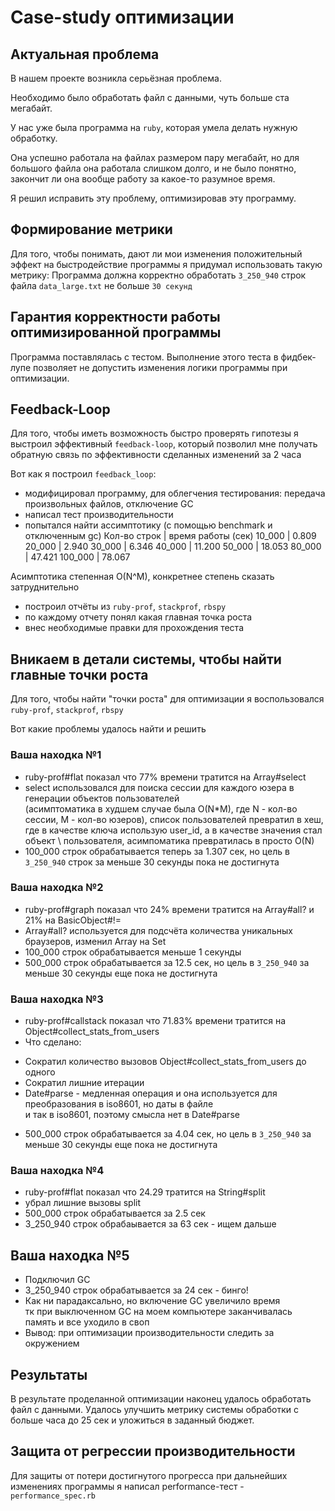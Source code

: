 # Case-study оптимизации

## Актуальная проблема
В нашем проекте возникла серьёзная проблема.

Необходимо было обработать файл с данными, чуть больше ста мегабайт.

У нас уже была программа на `ruby`, которая умела делать нужную обработку.

Она успешно работала на файлах размером пару мегабайт, но для большого файла она работала слишком долго, и не было понятно, закончит ли она вообще работу за какое-то разумное время.

Я решил исправить эту проблему, оптимизировав эту программу.

## Формирование метрики
Для того, чтобы понимать, дают ли мои изменения положительный эффект на быстродействие программы я придумал использовать такую метрику: Программа должна корректно обработать `3_250_940` строк файла `data_large.txt` не больше `30 секунд`

## Гарантия корректности работы оптимизированной программы
Программа поставлялась с тестом. Выполнение этого теста в фидбек-лупе позволяет не допустить изменения логики программы при оптимизации.

## Feedback-Loop
Для того, чтобы иметь возможность быстро проверять гипотезы я выстроил эффективный `feedback-loop`, который позволил мне получать обратную связь по эффективности сделанных изменений за 2 часа

Вот как я построил `feedback_loop`: 

- модифицировал программу, для облегчения тестирования: передача произвольных файлов, отключение GC
- написал тест производительности
- попытался найти ассимптотику (с помощью benchmark и отключенным gc)
Кол-во строк | время работы (cек)
10_000 | 0.809
20_000 | 2.940
30_000 | 6.346
40_000 | 11.200
50_000 | 18.053
80_000 | 47.421
100_000 | 78.067

Асимптотика степенная O(N^M), конкретнее степень сказать затруднительно

- построил отчёты из `ruby-prof`, `stackprof`, `rbspy`
- по каждому отчету понял какая главная точка роста
- внес необходимые правки для прохождения теста

## Вникаем в детали системы, чтобы найти главные точки роста
Для того, чтобы найти "точки роста" для оптимизации я воспользовался `ruby-prof`, `stackprof`, `rbspy`

Вот какие проблемы удалось найти и решить

### Ваша находка №1
- ruby-prof#flat показал что 77% времени тратится на Array#select
- select использовался для поиска сессии для каждого юзера в генерации объектов пользователей \
(асимптоматика в худшем случае была O(N*M), где N - кол-во сессии, M - кол-во юзеров), 
список пользователей превратил в хеш, где в качестве ключа использую user_id, а в качестве значения стал объект \ пользователя, асимпоматика превратилась в просто O(N)
- 100_000 строк обрабатывается теперь за 1.307 сек, но цель в `3_250_940` строк за меньше 30 секунды пока не достигнута

### Ваша находка №2
- ruby-prof#graph показал что 24% времени тратится на Array#all? и 21% на BasicObject#!= 
- Array#all? используется для подсчёта количества уникальных браузеров, изменил Array на Set 
- 100_000 строк обрабатывается меньше 1 секунды
- 500_000 строк обрабатывается за 12.5 сек, но цель в `3_250_940` за меньше 30 секунды еще пока не достигнута

### Ваша находка №3
- ruby-prof#callstack показал что 71.83% времени тратится на Object#collect_stats_from_users
- Что сделано:
* Сократил количество вызовов  Object#collect_stats_from_users до одного
* Сократил лишние  итерации
* Date#parse - медленная операция и она используется для преобразования в iso8601, но даты в файле \
и так в iso8601, поэтому смысла нет в Date#parse
- 500_000 строк обрабатывается за 4.04 сек, но цель в `3_250_940` за меньше 30 секунды еще пока не достигнута

### Ваша находка №4
- ruby-prof#flat показал что 24.29 тратится на String#split
- убрал лишние вызовы split
- 500_000 строк обрабатывается за 2.5 сек
- 3_250_940 строк обрабаывается за 63 сек - ищем дальше

## Ваша находка №5
- Подключил GC
- 3_250_940 строк обрабатывается за 24 сек - бинго!
- Как ни парадаксально, но включение GC увеличило время \
тк при выключенном GC на моем компьютере заканчивалась память и все уходило в своп
- Вывод: при оптимизации производительности следить за окружением

## Результаты
В результате проделанной оптимизации наконец удалось обработать файл с данными.
Удалось улучшить метрику системы обработки с больше часа до 25 сек и уложиться в заданный бюджет.

## Защита от регрессии производительности
Для защиты от потери достигнутого прогресса при дальнейших изменениях программы я написал performance-тест - `performance_spec.rb`

